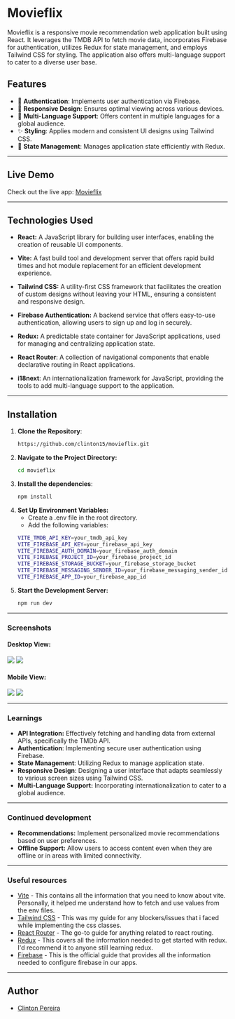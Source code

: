 # Movieflix

Movieflix is a responsive movie recommendation web application built using React. It leverages the TMDB API to fetch movie data, incorporates Firebase for authentication, utilizes Redux for state management, and employs Tailwind CSS for styling. The application also offers multi-language support to cater to a diverse user base.

## Features

- 🪪 **Authentication**: Implements user authentication via Firebase.
- 📱 **Responsive Design**: Ensures optimal viewing across various devices.
- 📖 **Multi-Language Support**: Offers content in multiple languages for a global audience.
- ✨ **Styling**: Applies modern and consistent UI designs using Tailwind CSS.
- 🫙 **State Management**: Manages application state efficiently with Redux.

---

## Live Demo

Check out the live app: [Movieflix](https://movieflix-project.netlify.app)

---

## Technologies Used

- **React:** A JavaScript library for building user interfaces, enabling the creation of reusable UI components.

- **Vite:** A fast build tool and development server that offers rapid build times and hot module replacement for an efficient development experience.

- **Tailwind CSS:** A utility-first CSS framework that facilitates the creation of custom designs without leaving your HTML, ensuring a consistent and responsive design.

- **Firebase Authentication:** A backend service that offers easy-to-use authentication, allowing users to sign up and log in securely.

- **Redux:** A predictable state container for JavaScript applications, used for managing and centralizing application state.

- **React Router**: A collection of navigational components that enable declarative routing in React applications.

- **i18next**: An internationalization framework for JavaScript, providing the tools to add multi-language support to the application.

---

## Installation

1. **Clone the Repository**:
   ```bash
   https://github.com/clinton15/movieflix.git
   ```
2. **Navigate to the Project Directory:**
   ```bash
   cd movieflix
   ```
3. **Install the dependencies**:
   ```bash
   npm install
   ```
4. **Set Up Environment Variables:**
   - Create a .env file in the root directory.
   - Add the following variables:
   ```bash
   VITE_TMDB_API_KEY=your_tmdb_api_key
   VITE_FIREBASE_API_KEY=your_firebase_api_key
   VITE_FIREBASE_AUTH_DOMAIN=your_firebase_auth_domain
   VITE_FIREBASE_PROJECT_ID=your_firebase_project_id
   VITE_FIREBASE_STORAGE_BUCKET=your_firebase_storage_bucket
   VITE_FIREBASE_MESSAGING_SENDER_ID=your_firebase_messaging_sender_id
   VITE_FIREBASE_APP_ID=your_firebase_app_id
   ```
5. **Start the Development Server:**
   ```bash
   npm run dev
   ```

---

### Screenshots

#### Desktop View:

![](./src/assets/loginPreview.png)
![](./src/assets/homePreview.png)

#### Mobile View:

![](./src/assets/mobileLoginPreview.png)
![](./src/assets/mobileHomePreview.png)

---

### Learnings

- **API Integration:** Effectively fetching and handling data from external APIs, specifically the TMDb API.
- **Authentication**: Implementing secure user authentication using Firebase.
- **State Management**: Utilizing Redux to manage application state.
- **Responsive Design**: Designing a user interface that adapts seamlessly to various screen sizes using Tailwind CSS.
- **Multi-Language Support:** Incorporating internationalization to cater to a global audience.

---

### Continued development

- **Recommendations:** Implement personalized movie recommendations based on user preferences.
- **Offline Support:** Allow users to access content even when they are offline or in areas with limited connectivity.

---

### Useful resources

- [Vite](https://vite.dev/) - This contains all the information that you need to know about vite. Personally, it helped me understand how to fetch and use values from the env files.
- [Tailwind CSS](https://tailwindcss.com/docs) - This was my guide for any blockers/issues that i faced while implementing the css classes.
- [React Router](https://reactrouter.com/) - The go-to guide for anything related to react routing.
- [Redux](https://redux.js.org/) - This covers all the information needed to get started with redux. I'd recommend it to anyone still learning redux.
- [Firebase](https://firebase.google.com/docs/auth/web/start) - This is the official guide that provides all the information needed to configure firebase in our apps.

---

## Author

- [Clinton Pereira](https://clinton-pereira-portfolio.vercel.app/)
